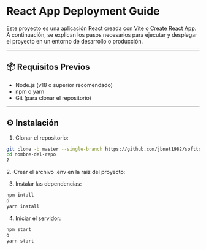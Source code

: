 # React App Deployment Guide

Este proyecto es una aplicación React creada con [Vite](https://vitejs.dev/) o [Create React App](https://create-react-app.dev/). A continuación, se explican los pasos necesarios para ejecutar y desplegar el proyecto en un entorno de desarrollo o producción.

---

## 📦 Requisitos Previos

- Node.js (v18 o superior recomendado)
- npm o yarn
- Git (para clonar el repositorio)

---

## ⚙️ Instalación

1. Clonar el repositorio:

```bash
git clone -b master --single-branch https://github.com/jbnet1982/softtotalfrontend.git
cd nombre-del-repo
?
```
2.-Crear el archivo .env en la raíz del proyecto:

3. Instalar las dependencias:

```bash
npm intall
ó
yarn install
```

4. Iniciar el servidor:

```bash
npm start
ó
yarn start
```





